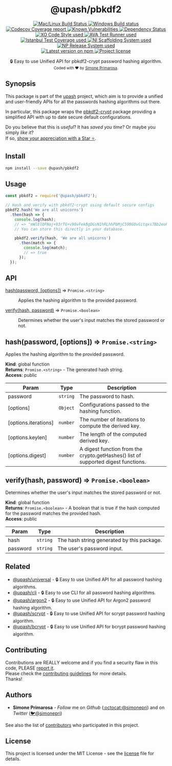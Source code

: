 <h1 align="center">
  <b>@upash/pbkdf2</b>
</h1>
<p align="center">
  <!-- CI - TravisCI -->
  <a href="https://travis-ci.org/simonepri/upash-pbkdf2">
    <img src="https://img.shields.io/travis/simonepri/upash-pbkdf2/master.svg?label=MacOS%20%26%20Linux" alt="Mac/Linux Build Status" />
  </a>
  <!-- CI - AppVeyor -->
  <a href="https://ci.appveyor.com/project/simonepri/upash-pbkdf2">
    <img src="https://img.shields.io/appveyor/ci/simonepri/upash-pbkdf2/master.svg?label=Windows" alt="Windows Build status" />
  </a>
  <!-- Coverage - Codecov -->
  <a href="https://codecov.io/gh/simonepri/upash-pbkdf2">
    <img src="https://img.shields.io/codecov/c/github/simonepri/upash-pbkdf2/master.svg" alt="Codecov Coverage report" />
  </a>
  <!-- DM - Snyk -->
  <a href="https://snyk.io/test/github/simonepri/upash-pbkdf2?targetFile=package.json">
    <img src="https://snyk.io/test/github/simonepri/upash-pbkdf2/badge.svg?targetFile=package.json" alt="Known Vulnerabilities" />
  </a>
  <!-- DM - David -->
  <a href="https://david-dm.org/simonepri/upash-pbkdf2">
    <img src="https://david-dm.org/simonepri/upash-pbkdf2/status.svg" alt="Dependency Status" />
  </a>

  <br/>

  <!-- Code Style - XO-Prettier -->
  <a href="https://github.com/xojs/xo">
    <img src="https://img.shields.io/badge/code_style-XO+Prettier-5ed9c7.svg" alt="XO Code Style used" />
  </a>
  <!-- Test Runner - AVA -->
  <a href="https://github.com/avajs/ava">
    <img src="https://img.shields.io/badge/test_runner-AVA-fb3170.svg" alt="AVA Test Runner used" />
  </a>
  <!-- Test Coverage - Istanbul -->
  <a href="https://github.com/istanbuljs/nyc">
    <img src="https://img.shields.io/badge/test_coverage-NYC-fec606.svg" alt="Istanbul Test Coverage used" />
  </a>
  <!-- Init - ni -->
  <a href="https://github.com/simonepri/ni">
    <img src="https://img.shields.io/badge/initialized_with-ni-e74c3c.svg" alt="NI Scaffolding System used" />
  </a>
  <!-- Release - np -->
  <a href="https://github.com/sindresorhus/np">
    <img src="https://img.shields.io/badge/released_with-np-6c8784.svg" alt="NP Release System used" />
  </a>

  <br/>

  <!-- Version - npm -->
  <a href="https://www.npmjs.com/package/@upash/pbkdf2">
    <img src="https://img.shields.io/npm/v/@upash/pbkdf2.svg" alt="Latest version on npm" />
  </a>
  <!-- License - MIT -->
  <a href="https://github.com/simonepri/upash-pbkdf2/tree/master/license">
    <img src="https://img.shields.io/github/license/simonepri/upash-pbkdf2.svg" alt="Project license" />
  </a>
</p>
<p align="center">
  🔒 Easy to use Unified API for pbkdf2-crypt password hashing algorithm.

  <br/>

  <sub>
    Coded with ❤️ by <a href="#authors">Simone Primarosa</a>.
  </sub>
</p>

## Synopsis
This package is part of the [upash][upash] project,
which aim is to provide a unified and user-friendly APIs for all the passwords
hashing algorithms out there.  

In particular, this package wraps the [pbkdf2-crypt][npm:pbkdf2-crypt]
package providing a simplified API with up to date secure default configurations.

Do you believe that this is *useful*?
It has *saved you time*?
Or maybe you simply *like it*?  
If so, [show your appreciation with a Star ⭐️][start].

## Install
```bash
npm install --save @upash/pbkdf2
```

## Usage
```js
const pbkdf2 = require('@upash/pbkdf2');

// Hash and verify with pbkdf2-crypt using default secure configs
pbkdf2.hash('We are all unicorns')
  .then(hash => {
    console.log(hash);
    // => "mWlElQFNoj+93rTG+v90vFekBgDGsN1hRLhhPbMjC598GOvGitqxs7Bb2eoPU6ZB54zLYdllfg08FZRTZeL9bg==,zRkZt6xXoVQuyFVuXvrIWf0DqeT0Ac2ex8tkbYVKWYoCGQETCxmMs+tkPCzkaqZjnSzvMGO7ncPooyeKQwb8Og==,10000,64,sha256"
    // You can store this directly in your database.

    pbkdf2.verify(hash, 'We are all unicorns')
      .then(match => {
        console.log(match);
        // => true
      });
  });
```

## API
<dl>
<dt><a href="#hash">hash(password, [options])</a> ⇒ <code>Promise.&lt;string&gt;</code></dt>
<dd><p>Applies the hashing algorithm to the provided password.</p>
</dd>
<dt><a href="#verify">verify(hash, password)</a> ⇒ <code>Promise.&lt;boolean&gt;</code></dt>
<dd><p>Determines whether the user&#39;s input matches the stored password or not.</p>
</dd>
</dl>

<a name="hash"></a>

## hash(password, [options]) ⇒ <code>Promise.&lt;string&gt;</code>
Applies the hashing algorithm to the provided password.

**Kind**: global function  
**Returns**: <code>Promise.&lt;string&gt;</code> - The generated hash string.  
**Access**: public  

| Param | Type | Description |
| --- | --- | --- |
| password | <code>string</code> | The password to hash. |
| [options] | <code>Object</code> | Configurations passed to the hashing function. |
| [options.iterations] | <code>number</code> | The number of iterations to compute the derived key. |
| [options.keylen] | <code>number</code> | The length of the computed derived key. |
| [options.digest] | <code>number</code> | A digest function from the crypto.getHashes() list of supported digest functions. |

<a name="verify"></a>

## verify(hash, password) ⇒ <code>Promise.&lt;boolean&gt;</code>
Determines whether the user's input matches the stored password or not.

**Kind**: global function  
**Returns**: <code>Promise.&lt;boolean&gt;</code> - A boolean that is true if the hash computed for
the password matches the provided hash.  
**Access**: public  

| Param | Type | Description |
| --- | --- | --- |
| hash | <code>string</code> | The hash string generated by this package. |
| password | <code>string</code> | The user's password input. |


## Related
- [@upash/universal][universal] -
🔒 Easy to use Unified API for all password hashing algorithms.
- [@upash/cli][cli] -
🔒 Easy to use CLI for all password hashing algorithms.
- [@upash/argon2][argon2] -
🔒 Easy to use Unified API for Argon2 password hashing algorithm.
- [@upash/scrypt][scrypt] -
🔒 Easy to use Unified API for scrypt password hashing algorithm.
- [@upash/bcrypt][bcrypt] -
🔒 Easy to use Unified API for bcrypt password hashing algorithm.

## Contributing
Contributions are REALLY welcome and if you find a security flaw in this code,
PLEASE [report it][new issue].  
Please check the [contributing guidelines][contributing] for more details.  
Thanks!

## Authors
- **Simone Primarosa** - *Follow* me on
*Github* ([:octocat:@simonepri][github:simonepri]) and on 
*Twitter* ([🐦@simonepri][twitter:simonepri])

See also the list of [contributors][contributors] who participated in this project.

## License
This project is licensed under the MIT License - see the [license][license] file for details.

<!-- Links -->
[upash]: https://github.com/simonepri/upash-pbkdf2

[start]: https://github.com/simonepri/upash-pbkdf2#start-of-content
[new issue]: https://github.com/simonepri/upash-pbkdf2/issues/new
[contributors]: https://github.com/simonepri/upash-pbkdf2/contributors

[license]: https://github.com/simonepri/upash-pbkdf2/tree/master/license
[contributing]: https://github.com/simonepri/upash-pbkdf2/tree/master/.github/contributing.md

[universal]: https://github.com/simonepri/upash-universal
[cli]: https://github.com/simonepri/upash-cli
[argon2]: https://github.com/simonepri/upash-argon2
[scrypt]: https://github.com/simonepri/upash-scrypt
[bcrypt]: https://github.com/simonepri/upash-bcrypt

[npm:pbkdf2-crypt]: https://www.npmjs.com/package/pbkdf2-crypt

[github:simonepri]: https://github.com/simonepri
[twitter:simonepri]: http://twitter.com/intent/user?screen_name=simoneprimarosa
